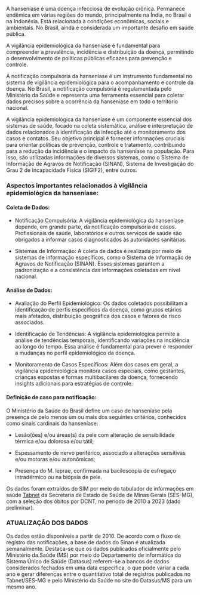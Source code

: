 A hanseníase é uma doença infecciosa de evolução crônica. Permanece endêmica em várias regiões do mundo, principalmente na Índia, no Brasil e na Indonésia. Está relacionada à condições econômicas, sociais e ambientais. No Brasil, ainda é considerada um importante desafio em saúde pública.

A vigilância epidemiológica da hanseníase é fundamental para compreender a prevalência, incidência e distribuição da doença, permitindo o desenvolvimento de políticas públicas eficazes para prevenção e controle.

A notificação compulsória da hanseníase é um instrumento fundamental no sistema de vigilância epidemiológica para o acompanhamento e controle da doença. No Brasil, a notificação compulsória é regulamentada pelo Ministério da Saúde e representa uma ferramenta essencial para coletar dados precisos sobre a ocorrência da hanseníase em todo o território nacional. 

A vigilância epidemiológica da hanseníase é um componente essencial dos sistemas de saúde, focado na coleta sistemática, análise e interpretação de dados relacionados à identificação da infecção até o monitoramento dos casos e contatos. Seu objetivo principal é fornecer informações cruciais para orientar políticas de prevenção, controle e tratamento, contribuindo para a redução da incidência e o impacto da hanseníase na população. Para isso, são utilizadas informações de diversos sistemas, como o Sistema de Informação de Agravos de Notificação (SINAN), Sistema de Investigação do Grau 2 de Incapacidade Física (SIGIF2), entre outros.  

### Aspectos importantes relacionados à vigilância epidemiológica da hanseníase: 
#### __Coleta de Dados__: 

* Notificação Compulsória: A vigilância epidemiológica da hanseníase depende, em grande parte, da notificação compulsória de casos. Profissionais de saúde, laboratórios e outros serviços de saúde são obrigados a informar casos diagnosticados às autoridades sanitárias. 

* Sistemas de Informação: A coleta de dados é realizada por meio de sistemas de informação específicos, como o Sistema de Informação de Agravos de Notificação (SINAN). Esses sistemas garantem a padronização e a consistência das informações coletadas em nível nacional. 

#### __Análise de Dados__: 

* Avaliação do Perfil Epidemiológico: Os dados coletados possibilitam a identificação de perfis específicos da doença, como grupos etários mais afetados, distribuição geográfica dos casos e fatores de risco associados.

* Identificação de Tendências: A vigilância epidemiológica permite a análise de tendências temporais, identificando variações na incidência ao longo do tempo. Essa análise é fundamental para prever e responder a mudanças no perfil epidemiológico da doença. 

* Monitoramento de Casos Específicos: Além dos casos em geral, a vigilância epidemiológica monitora casos especiais, como gestantes, crianças expostas e formas multibacilares da doença, fornecendo insights adicionais para estratégias de controle. 

#### __Definição de caso para notificação__: 


O Ministério da Saúde do Brasil define um caso de hanseníase pela presença de pelo menos um ou mais dos seguintes critérios, conhecidos como sinais cardinais da hanseníase: 

* Lesão(ões) e/ou áreas(s) da pele com alteração de sensibilidade térmica e/ou dolorosa e/ou tátil; 

* Espessamento de nervo periférico, associado a alterações sensitivas e/ou motoras e/ou autonômicas; 

* Presença do M. leprae, confirmada na baciloscopia de esfregaço intradérmico ou na biópsia de pele. 

Os dados foram extraídos do SIM por meio do tabulador de informações em saúde [Tabnet](http://vigilancia.saude.mg.gov.br/index.php/informacoes-de-saude/informacoes-de-saude-tabnet-mg/) da Secretaria de Estado de Saúde de Minas Gerais (SES-MG), com a seleção dos óbitos por DCNT, no período de 2010 a 2023 (dado preliminar).

### ATUALIZAÇÃO DOS DADOS

Os dados estão disponíveis a partir de 2010. De acordo com o fluxo de registro das notificações, a base de dados do Sinan é atualizada semanalmente. Destaca-se que os dados publicados oficialmente pelo Ministério da Saúde (MS) por meio do Departamento de informática do Sistema Único de Saúde (Datasus) referem-se a bancos de dados considerados fechados em uma data específica, o que pode variar a cada ano e gerar diferenças entre o quantitativo total de registros publicados no Tabnet/SES-MG e pelo Ministério da Saúde no site do Datasus/MS para um mesmo ano.
